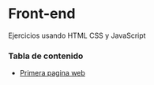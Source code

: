 # Front-end
Ejercicios usando HTML CSS y JavaScript

### Tabla de contenido

- [Primera pagina web](https://urielmendozag.github.io/Front-end/src/1/index.html) 
